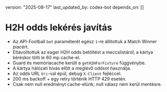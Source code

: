 version: "2025-08-17"
last_updated_by: codex-bot
depends_on: []

# H2H odds lekérés javítás

- Az API-Football `bet` paraméterét egész `1`-re állítottuk a Match Winner piacért.
- Eltávolítottuk az eager H2H odds betöltést a meccslistáról; a kártya kéréskor tölti le 60 mp cache-el.
- Guard és memóriacache került a `getH2HForFixture` függvénybe.
- A kártya hálózati hívás előtt a meglévő oddsot használja.
- Az odds URL `Uri`-val épül, debug `X-Client` fejléccel.
- 200 ms backoff + egy retry történik HTTP 429 esetén.
- Csak nem null eredményt cache-elünk; null válasz nem kerül mentésre.


